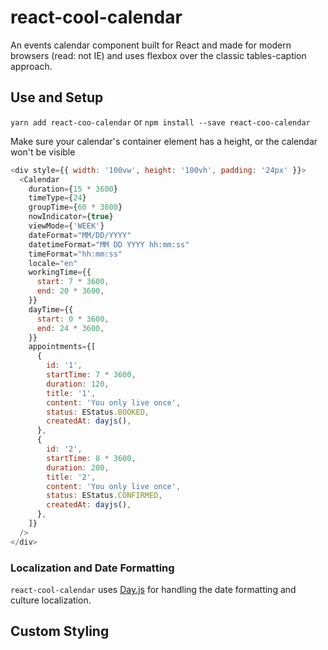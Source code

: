 # react-cool-calendar

An events calendar component built for React and made for modern browsers (read: not IE) and uses flexbox over the classic tables-caption approach.

## Use and Setup

`yarn add react-coo-calendar` or `npm install --save react-coo-calendar`

Make sure your calendar's container element has a height, or the calendar won't be visible

```js
<div style={{ width: '100vw', height: '100vh', padding: '24px' }}>
  <Calendar
    duration={15 * 3600}
    timeType={24}
    groupTime={60 * 3600}
    nowIndicator={true}
    viewMode={'WEEK'}
    dateFormat="MM/DD/YYYY"
    datetimeFormat="MM DD YYYY hh:mm:ss"
    timeFormat="hh:mm:ss"
    locale="en"
    workingTime={{
      start: 7 * 3600,
      end: 20 * 3600,
    }}
    dayTime={{
      start: 0 * 3600,
      end: 24 * 3600,
    }}
    appointments={[
      {
        id: '1',
        startTime: 7 * 3600,
        duration: 120,
        title: '1',
        content: 'You only live once',
        status: EStatus.BOOKED,
        createdAt: dayjs(),
      },
      {
        id: '2',
        startTime: 8 * 3600,
        duration: 200,
        title: '2',
        content: 'You only live once',
        status: EStatus.CONFIRMED,
        createdAt: dayjs(),
      },
    ]}
  />
</div>
```

### Localization and Date Formatting

`react-cool-calendar` uses [Day.js](https://day.js.org) for handling the date formatting and culture localization.

## Custom Styling
